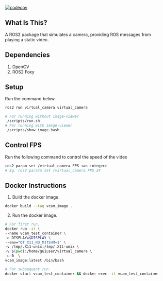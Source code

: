 

[![codecov](https://codecov.io/gl/cardboardcode/virtual_camera/branch/%5Cx6d6173746572/graph/badge.svg?token=PUMOP6DIK0)](https://codecov.io/gl/cardboardcode/virtual_camera)


## What Is This?

A ROS2 package that simulates a camera, providing ROS messages from playing a static video.

## Dependencies

1. OpenCV
2. ROS2 Foxy

## Setup

Run the command below.

```bash
ros2 run virtual_camera virtual_camera
```

```bash
# For running without image-viewer
./scripts/run.sh
# For running with image-viewer
./scripts/show_image.bash
```

## Control FPS
Run the following command to control the speed of the video

```bash
ros2 param set /virtual_camera FPS <an integer>
# Eg. ros2 pararm set /virtual_camera FPS 24

```

## Docker Instructions

1. Build the docker image.
```bash
docker build --tag vcam_image .
```

2. Run the docker image.
```bash
# For first run.
docker run -it \
--name vcam_test_container \
-e DISPLAY=$DISPLAY \
--env="QT_X11_NO_MITSHM=1" \
-v /tmp/.X11-unix:/tmp/.X11-unix \
-v $(pwd):/home/guiuser/virtual_camera \
-u 0  \
vcam_image:latest /bin/bash

# For subsequent run.
docker start vcam_test_container && docker exec -it vcam_test_container bash

```
